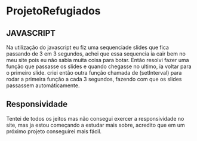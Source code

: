 # ProjetoRefugiados

## JAVASCRIPT
Na utilização do javascript eu fiz uma sequenciade slides que fica passando de 3 em 3 segundos, achei que essa sequencia ia 
cair bem no meu site pois eu não sabia muita coisa para botar.
Então resolvi fazer uma função que passasse os slides e quando chegasse no ultimo, ia voltar para o primeiro slide.
criei então outra função chamada de (setInterval) para rodar a primeira função a cada 3 segundos, fazendo com que os slides
passassem automáticamente.

## Responsividade
Tentei de todos os jeitos mas não consegui exercer a responsividade no site, mas ja estou começando a estudar mais sobre, acredito
que em um próximo projeto conseguirei mais fácil.
